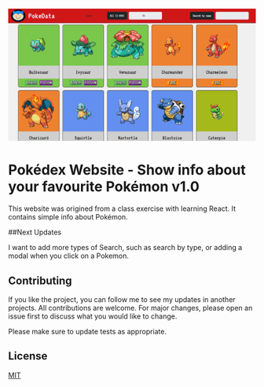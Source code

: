 ![Figure 1-1](https://github.com/jaumeollerfernandez/PokedexWebsite/blob/main/Pokedex-Website/src/assets/readme_img.png?raw=true)
# Pokédex Website - Show info about your favourite Pokémon v1.0

This website was origined from a class exercise with learning React. It contains simple info about Pokémon. 

##Next Updates

I want to add more types of Search, such as search by type, or adding a modal when you click on a Pokemon.

## Contributing

If you like the project, you can follow me to see my updates in another projects. All contributions are welcome. For major changes, please open an issue first
to discuss what you would like to change.

Please make sure to update tests as appropriate.

## License

[MIT](https://choosealicense.com/licenses/mit/)
